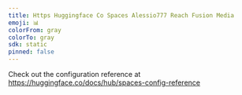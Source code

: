 ```yaml
---
title: Https Huggingface Co Spaces Alessio777 Reach Fusion Media
emoji: 📊
colorFrom: gray
colorTo: gray
sdk: static
pinned: false
---
```


Check out the configuration reference at https://huggingface.co/docs/hub/spaces-config-reference
